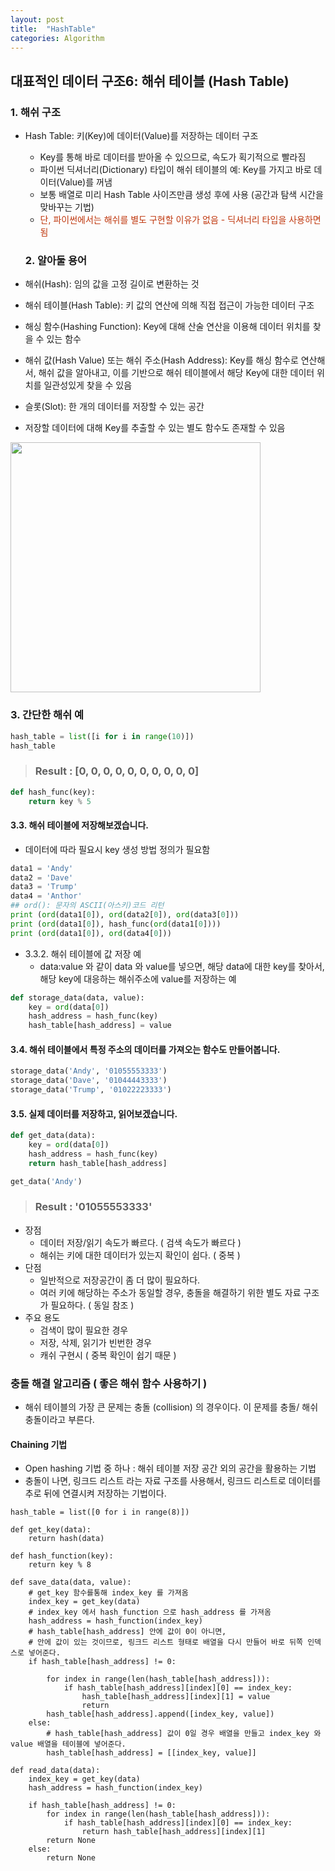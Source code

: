 ```yaml
---
layout: post
title:  "HashTable"
categories: Algorithm
---
```


## 대표적인 데이터 구조6: 해쉬 테이블 (Hash Table)

### 1. 해쉬 구조
* Hash Table: 키(Key)에 데이터(Value)를 저장하는 데이터 구조
  - Key를 통해 바로 데이터를 받아올 수 있으므로, 속도가 획기적으로 빨라짐
  - 파이썬 딕셔너리(Dictionary) 타입이 해쉬 테이블의 예: Key를 가지고 바로 데이터(Value)를 꺼냄
  - 보통 배열로 미리 Hash Table 사이즈만큼 생성 후에 사용 (공간과 탐색 시간을 맞바꾸는 기법)
  - <font color='#BF360C'>단, 파이썬에서는 해쉬를 별도 구현할 이유가 없음 - 딕셔너리 타입을 사용하면 됨</font>


  ### 2. 알아둘 용어
* 해쉬(Hash): 임의 값을 고정 길이로 변환하는 것
* 해쉬 테이블(Hash Table): 키 값의 연산에 의해 직접 접근이 가능한 데이터 구조
* 해싱 함수(Hashing Function): Key에 대해 산술 연산을 이용해 데이터 위치를 찾을 수 있는 함수
* 해쉬 값(Hash Value) 또는 해쉬 주소(Hash Address): Key를 해싱 함수로 연산해서, 해쉬 값을 알아내고, 이를 기반으로 해쉬 테이블에서 해당 Key에 대한 데이터 위치를 일관성있게 찾을 수 있음
* 슬롯(Slot): 한 개의 데이터를 저장할 수 있는 공간
* 저장할 데이터에 대해 Key를 추출할 수 있는 별도 함수도 존재할 수 있음
<img src="https://www.fun-coding.org/00_Images/hash.png" width=400 />


### 3. 간단한 해쉬 예

```python
hash_table = list([i for i in range(10)])
hash_table
```

> ### Result : [0, 0, 0, 0, 0, 0, 0, 0, 0, 0]

```python
def hash_func(key):
    return key % 5
```


#### 3.3. 해쉬 테이블에 저장해보겠습니다.
- 데이터에 따라 필요시 key 생성 방법 정의가 필요함

```python
data1 = 'Andy'
data2 = 'Dave'
data3 = 'Trump'
data4 = 'Anthor'
## ord(): 문자의 ASCII(아스키)코드 리턴
print (ord(data1[0]), ord(data2[0]), ord(data3[0]))
print (ord(data1[0]), hash_func(ord(data1[0])))
print (ord(data1[0]), ord(data4[0]))
```


- 3.3.2. 해쉬 테이블에 값 저장 예
  - data:value 와 같이 data 와 value를 넣으면, 해당 data에 대한 key를 찾아서, 해당 key에 대응하는 해쉬주소에 value를 저장하는 예

```python
def storage_data(data, value):
    key = ord(data[0])
    hash_address = hash_func(key)
    hash_table[hash_address] = value
```

#### 3.4. 해쉬 테이블에서 특정 주소의 데이터를 가져오는 함수도 만들어봅니다.

```python
storage_data('Andy', '01055553333')
storage_data('Dave', '01044443333')
storage_data('Trump', '01022223333')
```

#### 3.5. 실제 데이터를 저장하고, 읽어보겠습니다.
```python
def get_data(data):
    key = ord(data[0])
    hash_address = hash_func(key)
    return hash_table[hash_address]
```
```python
get_data('Andy')
```

> ### Result : '01055553333'

-   장점
    -   데이터 저장/읽기 속도가 빠르다. ( 검색 속도가 빠르다 )
    -   해쉬는 키에 대한 데이터가 있는지 확인이 쉽다. ( 중복 )
-   단점
    -   일반적으로 저장공간이 좀 더 많이 필요하다.
    -   여러 키에 해당하는 주소가 동일할 경우, 충돌을 해결하기 위한 별도 자료 구조가 필요하다. ( 동일 참조 )
-   주요 용도
    -   검색이 많이 필요한 경우
    -   저장, 삭제, 읽기가 빈번한 경우
    -   캐쉬 구현시 ( 중복 확인이 쉽기 때문 )

### 충돌 해결 알고리즘 ( 좋은 해쉬 함수 사용하기 )

-   해쉬 테이블의 가장 큰 문제는 충돌 (collision) 의 경우이다. 이 문제를 충돌/ 해쉬 충돌이라고 부른다.

#### Chaining 기법

-   Open hashing 기법 중 하나 : 해쉬 테이블 저장 공간 외의 공간을 활용하는 기법
-   충돌이 나면, 링크드 리스트 라는 자료 구조를 사용해서, 링크드 리스트로 데이터를 추로 뒤에 연결시켜 저장하는 기법이다.

```
hash_table = list([0 for i in range(8)])

def get_key(data):
    return hash(data)

def hash_function(key):
    return key % 8 

def save_data(data, value):
    # get_key 함수를통해 index_key 를 가져옴
    index_key = get_key(data)
    # index_key 에서 hash_function 으로 hash_address 를 가져옴
    hash_address = hash_function(index_key)
    # hash_table[hash_address] 안에 값이 0이 아니면,
    # 안에 값이 있는 것이므로, 링크드 리스트 형태로 배열을 다시 만들어 바로 뒤쪽 인덱스로 넣어준다.
    if hash_table[hash_address] != 0:

        for index in range(len(hash_table[hash_address])):
            if hash_table[hash_address][index][0] == index_key:
                hash_table[hash_address][index][1] = value
                return
        hash_table[hash_address].append([index_key, value])
    else:
        # hash_table[hash_address] 값이 0일 경우 배열을 만들고 index_key 와 value 배열을 테이블에 넣어준다.
        hash_table[hash_address] = [[index_key, value]]

def read_data(data):
    index_key = get_key(data)
    hash_address = hash_function(index_key)

    if hash_table[hash_address] != 0:
        for index in range(len(hash_table[hash_address])):
            if hash_table[hash_address][index][0] == index_key:
                return hash_table[hash_address][index][1]
        return None
    else:
        return None

```